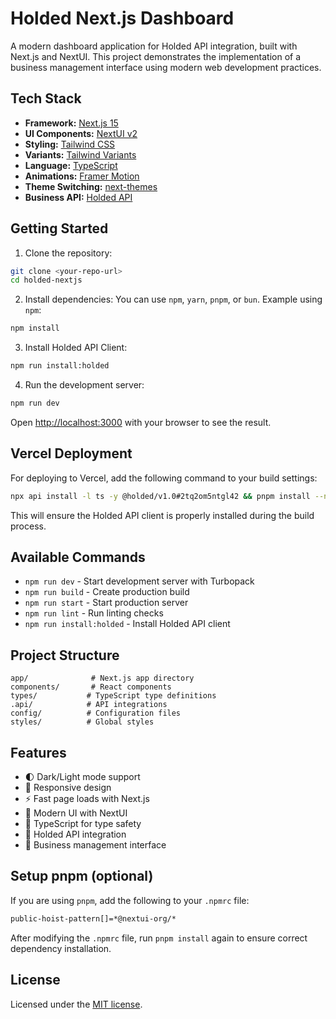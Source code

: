 # Holded Next.js Dashboard

A modern dashboard application for Holded API integration, built with Next.js and NextUI. This project demonstrates the implementation of a business management interface using modern web development practices.

## Tech Stack

- **Framework:** [Next.js 15](https://nextjs.org/docs/getting-started)
- **UI Components:** [NextUI v2](https://nextui.org/)
- **Styling:** [Tailwind CSS](https://tailwindcss.com/)
- **Variants:** [Tailwind Variants](https://tailwind-variants.org)
- **Language:** [TypeScript](https://www.typescriptlang.org/)
- **Animations:** [Framer Motion](https://www.framer.com/motion/)
- **Theme Switching:** [next-themes](https://github.com/pacocoursey/next-themes)
- **Business API:** [Holded API](https://developers.holded.com/reference/overview)

## Getting Started

1. Clone the repository:
```bash
git clone <your-repo-url>
cd holded-nextjs
```

2. Install dependencies:
You can use `npm`, `yarn`, `pnpm`, or `bun`. Example using `npm`:
```bash
npm install
```

3. Install Holded API Client:
```bash
npm run install:holded
```

4. Run the development server:
```bash
npm run dev
```

Open [http://localhost:3000](http://localhost:3000) with your browser to see the result.

## Vercel Deployment

For deploying to Vercel, add the following command to your build settings:

```bash
npx api install -l ts -y @holded/v1.0#2tq2om5ntgl42 && pnpm install --no-frozen-lockfile
```

This will ensure the Holded API client is properly installed during the build process.

## Available Commands

- `npm run dev` - Start development server with Turbopack
- `npm run build` - Create production build
- `npm run start` - Start production server
- `npm run lint` - Run linting checks
- `npm run install:holded` - Install Holded API client

## Project Structure

```
app/              # Next.js app directory
components/       # React components
types/           # TypeScript type definitions
.api/            # API integrations
config/          # Configuration files
styles/          # Global styles
```

## Features

- 🌓 Dark/Light mode support
- 📱 Responsive design
- ⚡ Fast page loads with Next.js
- 🎨 Modern UI with NextUI
- 📝 TypeScript for type safety
- 🔄 Holded API integration
- 🎯 Business management interface

## Setup pnpm (optional)

If you are using `pnpm`, add the following to your `.npmrc` file:

```bash
public-hoist-pattern[]=*@nextui-org/*
```

After modifying the `.npmrc` file, run `pnpm install` again to ensure correct dependency installation.

## License

Licensed under the [MIT license](https://github.com/nextui-org/next-app-template/blob/main/LICENSE).
